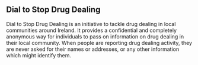 ##  Dial to Stop Drug Dealing

Dial to Stop Drug Dealing is an initiative to tackle drug dealing in local
communities around Ireland. It provides a confidential and completely
anonymous way for individuals to pass on information on drug dealing in their
local community. When people are reporting drug dealing activity, they are
never asked for their names or addresses, or any other information which might
identify them.
